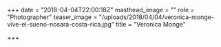 +++
date = "2018-04-04T22:00:18Z"
masthead_image = ""
role = "Photographer"
teaser_image = "/uploads/2018/04/04/veronica-monge-vive-el-sueno-nosara-costa-rica.jpg"
title = "Veronica Monge"

+++
